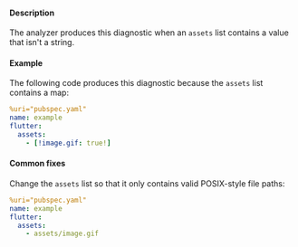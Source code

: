 #### Description

The analyzer produces this diagnostic when an `assets` list contains a
value that isn't a string.

#### Example

The following code produces this diagnostic because the `assets` list
contains a map:

```yaml
%uri="pubspec.yaml"
name: example
flutter:
  assets:
    - [!image.gif: true!]
```

#### Common fixes

Change the `assets` list so that it only contains valid POSIX-style file
paths:

```yaml
%uri="pubspec.yaml"
name: example
flutter:
  assets:
    - assets/image.gif
```